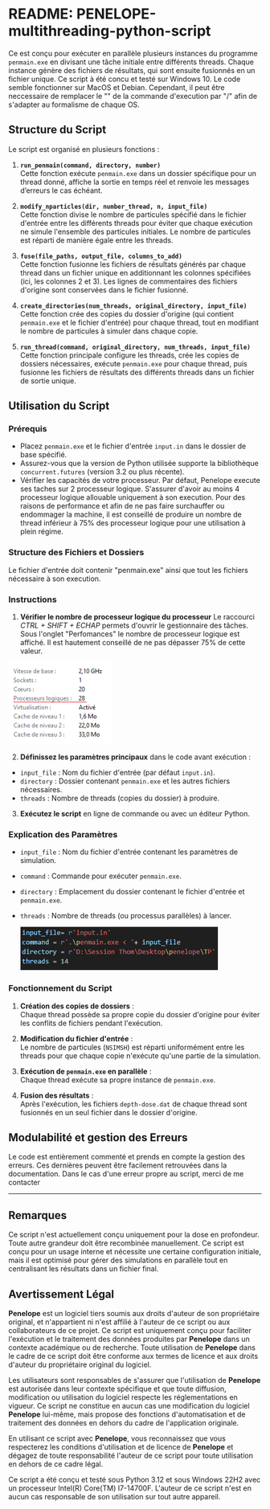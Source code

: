# README: PENELOPE-multithreading-python-script

Ce est conçu pour exécuter en parallèle plusieurs instances du programme `penmain.exe` en divisant une tâche initiale entre différents threads. Chaque instance génère des fichiers de résultats, qui sont ensuite fusionnés en un fichier unique. Ce script à été concu et testé sur Windows 10. Le code semble fonctionner sur MacOS et Debian. Cependant, il peut être neccessaire de remplacer le "\" de la commande d'execution par "/" afin de s'adapter au formalisme de chaque OS. 

## Structure du Script

Le script est organisé en plusieurs fonctions :

1. **`run_penmain(command, directory, number)`**  
   Cette fonction exécute `penmain.exe` dans un dossier spécifique pour un thread donné, affiche la sortie en temps réel et renvoie les messages d’erreurs le cas échéant.

2. **`modify_nparticles(dir, number_thread, n, input_file)`**  
   Cette fonction divise le nombre de particules spécifié dans le fichier d'entrée entre les différents threads pour éviter que chaque exécution ne simule l'ensemble des particules initiales. Le nombre de particules est réparti de manière égale entre les threads.

3. **`fuse(file_paths, output_file, columns_to_add)`**  
   Cette fonction fusionne les fichiers de résultats générés par chaque thread dans un fichier unique en additionnant les colonnes spécifiées (ici, les colonnes 2 et 3). Les lignes de commentaires des fichiers d'origine sont conservées dans le fichier fusionné.

4. **`create_directories(num_threads, original_directory, input_file)`**  
   Cette fonction crée des copies du dossier d'origine (qui contient `penmain.exe` et le fichier d'entrée) pour chaque thread, tout en modifiant le nombre de particules à simuler dans chaque copie.

5. **`run_thread(command, original_directory, num_threads, input_file)`**  
   Cette fonction principale configure les threads, crée les copies de dossiers nécessaires, exécute `penmain.exe` pour chaque thread, puis fusionne les fichiers de résultats des différents threads dans un fichier de sortie unique.

## Utilisation du Script

### Prérequis

- Placez `penmain.exe` et le fichier d'entrée `input.in` dans le dossier de base spécifié.
- Assurez-vous que la version de Python utilisée supporte la bibliothèque `concurrent.futures` (version 3.2 ou plus récente).
- Vérifier les capacités de votre processeur. Par défaut, Penelope execute ses taches sur 2 processeur logique. S'assurer d'avoir au moins 4 processeur logique allouable uniquement à son execution. Pour des raisons de performance et afin de ne pas faire surchauffer ou endommager la machine, il est conseillé de produire un nombre de thread inférieur à 75% des processeur logique pour une utilisation à plein régime.

### Structure des Fichiers et Dossiers

Le fichier d'entrée doit contenir "penmain.exe" ainsi que tout les fichiers nécessaire à son execution.

### Instructions

1.  **Vérifier le nombre de processeur logique du processeur**
    Le raccourci *CTRL + SHIFT + ECHAP* permets d'ouvrir le gestionnaire des tâches. Sous l'onglet "Perfomances" le nombre de processeur logique est affiché. Il est hautement conseillé de ne pas dépasser 75% de cette valeur.

![Nombre de processeur logique](images/threads.png)
    
2.  **Définissez les paramètres principaux** dans le code avant exécution :
   - `input_file` : Nom du fichier d'entrée (par défaut `input.in`).
   - `directory` : Dossier contenant `penmain.exe` et les autres fichiers nécessaires.
   - `threads` : Nombre de threads (copies du dossier) à produire.

3. **Exécutez le script** en ligne de commande ou avec un éditeur Python.

### Explication des Paramètres

- `input_file` : Nom du fichier d'entrée contenant les paramètres de simulation.
- `command` : Commande pour exécuter `penmain.exe`.
- `directory` : Emplacement du dossier contenant le fichier d'entrée et `penmain.exe`.
- `threads` : Nombre de threads (ou processus parallèles) à lancer.

  ![Paramètres à modifier](images/A_modifier.PNG)

### Fonctionnement du Script

1. **Création des copies de dossiers** :  
   Chaque thread possède sa propre copie du dossier d'origine pour éviter les conflits de fichiers pendant l'exécution.

2. **Modification du fichier d'entrée** :  
   Le nombre de particules (`NSIMSH`) est réparti uniformément entre les threads pour que chaque copie n'exécute qu'une partie de la simulation.

3. **Exécution de `penmain.exe` en parallèle** :  
   Chaque thread exécute sa propre instance de `penmain.exe`.

4. **Fusion des résultats** :  
   Après l'exécution, les fichiers `depth-dose.dat` de chaque thread sont fusionnés en un seul fichier dans le dossier d'origine.

## Modulabilité et gestion des Erreurs

Le code est entièrement commenté et prends en compte la gestion des erreurs. Ces dernières peuvent être facilement retrouvées dans la documentation. Dans le cas d'une erreur propre au script, merci de me contacter

---

## Remarques

Ce script n'est actuellement conçu uniquement pour la dose en profondeur. Toute autre grandeur doit être recombinée manuellement.
Ce script est conçu pour un usage interne et nécessite une certaine configuration initiale, mais il est optimisé pour gérer des simulations en parallèle tout en centralisant les résultats dans un fichier final.

## Avertissement Légal

**Penelope** est un logiciel tiers soumis aux droits d'auteur de son propriétaire original, et n'appartient ni n'est affilié à l'auteur de ce script ou aux collaborateurs de ce projet. Ce script est uniquement conçu pour faciliter l'exécution et le traitement des données produites par **Penelope** dans un contexte académique ou de recherche. Toute utilisation de **Penelope** dans le cadre de ce script doit être conforme aux termes de licence et aux droits d'auteur du propriétaire original du logiciel.

Les utilisateurs sont responsables de s'assurer que l'utilisation de **Penelope** est autorisée dans leur contexte spécifique et que toute diffusion, modification ou utilisation du logiciel respecte les réglementations en vigueur. Ce script ne constitue en aucun cas une modification du logiciel **Penelope** lui-même, mais propose des fonctions d'automatisation et de traitement des données en dehors du cadre de l'application originale. 

En utilisant ce script avec **Penelope**, vous reconnaissez que vous respecterez les conditions d'utilisation et de licence de **Penelope** et dégagez de toute responsabilité l'auteur de ce script pour toute utilisation en dehors de ce cadre légal.

Ce script a été conçu et testé sous Python 3.12 et sous Windows 22H2 avec un processeur Intel(R) Core(TM) I7-14700F. L'auteur de ce script n'est en aucun cas responsable de son utilisation sur tout autre appareil. 


